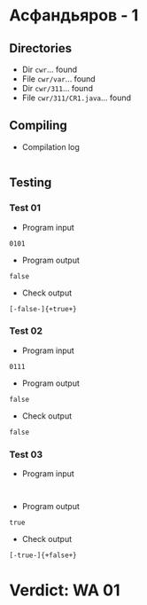 # Асфандьяров - 1
## Directories
- Dir `cwr`... found
- File `cwr/var`... found
- Dir `cwr/311`... found
- File `cwr/311/CR1.java`... found
## Compiling
- Compilation log
```

```
## Testing
### Test 01
- Program input
```
0101

```
- Program output
```
false

```
- Check output
```
[-false-]{+true+}

```
### Test 02
- Program input
```
0111

```
- Program output
```
false

```
- Check output
```
false

```
### Test 03
- Program input
```


```
- Program output
```
true

```
- Check output
```
[-true-]{+false+}

```
# Verdict: WA 01
